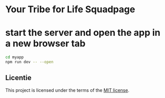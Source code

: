 # Your Tribe for Life Squadpage



# start the server and open the app in a new browser tab


```bash
cd myapp
npm run dev -- --open
````
## Licentie

This project is licensed under the terms of the [MIT license](./LICENSE).
